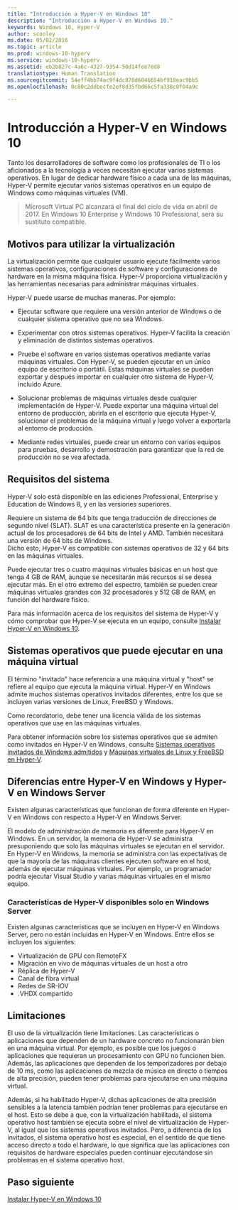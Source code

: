 ```yaml
---
title: "Introducción a Hyper-V en Windows 10"
description: "Introducción a Hyper-V en Windows 10."
keywords: Windows 10, Hyper-V
author: scooley
ms.date: 05/02/2016
ms.topic: article
ms.prod: windows-10-hyperv
ms.service: windows-10-hyperv
ms.assetid: eb2b827c-4a6c-4327-9354-50d14fee7ed8
translationtype: Human Translation
ms.sourcegitcommit: 54eff4bb74ac9f4dc870d6046654bf918eac9bb5
ms.openlocfilehash: 0c80c2ddbecfe2ef8d35fbd66c5fa338c0f04a9c

---
```


# Introducción a Hyper-V en Windows 10

Tanto los desarrolladores de software como los profesionales de TI o los aficionados a la tecnología a veces necesitan ejecutar varios sistemas operativos.  En lugar de dedicar hardware físico a cada una de las máquinas, Hyper-V permite ejecutar varios sistemas operativos en un equipo de Windows como máquinas virtuales (VM).

> Microsoft Virtual PC alcanzará el final del ciclo de vida en abril de 2017. En Windows 10 Enterprise y Windows 10 Professional, será su sustituto compatible.  

## Motivos para utilizar la virtualización
La virtualización permite que cualquier usuario ejecute fácilmente varios sistemas operativos, configuraciones de software y configuraciones de hardware en la misma máquina física.  Hyper-V proporciona virtualización y las herramientas necesarias para administrar máquinas virtuales.

Hyper-V puede usarse de muchas maneras. Por ejemplo:

* Ejecutar software que requiere una versión anterior de Windows o de cualquier sistema operativo que no sea Windows. 

* Experimentar con otros sistemas operativos. Hyper-V facilita la creación y eliminación de distintos sistemas operativos.

* Pruebe el software en varios sistemas operativos mediante varias máquinas virtuales. Con Hyper-V, se pueden ejecutar en un único equipo de escritorio o portátil. Estas máquinas virtuales se pueden exportar y después importar en cualquier otro sistema de Hyper-V, incluido Azure.

* Solucionar problemas de máquinas virtuales desde cualquier implementación de Hyper-V. Puede exportar una máquina virtual del entorno de producción, abrirla en el escritorio que ejecuta Hyper-V, solucionar el problemas de la máquina virtual y luego volver a exportarla al entorno de producción. 

* Mediante redes virtuales, puede crear un entorno con varios equipos para pruebas, desarrollo y demostración para garantizar que la red de producción no se vea afectada.

## Requisitos del sistema
Hyper-V solo está disponible en las ediciones Professional, Enterprise y Education de Windows 8, y en las versiones superiores.

Requiere un sistema de 64 bits que tenga traducción de direcciones de segundo nivel (SLAT). SLAT es una característica presente en la generación actual de los procesadores de 64 bits de Intel y AMD.  También necesitará una versión de 64 bits de Windows.  
Dicho esto, Hyper-V es compatible con sistemas operativos de 32 y 64 bits en las máquinas virtuales.

Puede ejecutar tres o cuatro máquinas virtuales básicas en un host que tenga 4 GB de RAM, aunque se necesitarán más recursos si se desea ejecutar más. En el otro extremo del espectro, también se pueden crear máquinas virtuales grandes con 32 procesadores y 512 GB de RAM, en función del hardware físico.

Para más información acerca de los requisitos del sistema de Hyper-V y cómo comprobar que Hyper-V se ejecuta en un equipo, consulte [Instalar Hyper-V en Windows 10](..\quick-start\enable-hyper-v.md).


## Sistemas operativos que puede ejecutar en una máquina virtual
El término "invitado" hace referencia a una máquina virtual y "host" se refiere al equipo que ejecuta la máquina virtual. Hyper-V en Windows admite muchos sistemas operativos invitados diferentes, entre los que se incluyen varias versiones de Linux, FreeBSD y Windows. 

Como recordatorio, debe tener una licencia válida de los sistemas operativos que use en las máquinas virtuales. 

Para obtener información sobre los sistemas operativos que se admiten como invitados en Hyper-V en Windows, consulte [Sistemas operativos invitados de Windows admitidos](supported-guest-os.md) y [Máquinas virtuales de Linux y FreeBSD en Hyper-V](https://technet.microsoft.com/library/dn531030.aspx). 


## Diferencias entre Hyper-V en Windows y Hyper-V en Windows Server
Existen algunas características que funcionan de forma diferente en Hyper-V en Windows con respecto a Hyper-V en Windows Server. 

El modelo de administración de memoria es diferente para Hyper-V en Windows. En un servidor, la memoria de Hyper-V se administra presuponiendo que solo las máquinas virtuales se ejecutan en el servidor. En Hyper-V en Windows, la memoria se administra con las expectativas de que la mayoría de las máquinas clientes ejecuten software en el host, además de ejecutar máquinas virtuales. Por ejemplo, un programador podría ejecutar Visual Studio y varias máquinas virtuales en el mismo equipo.

### Características de Hyper-V disponibles solo en Windows Server
Existen algunas características que se incluyen en Hyper-V en Windows Server, pero no están incluidas en Hyper-V en Windows. Entre ellos se incluyen los siguientes:

* Virtualización de GPU con RemoteFX 
* Migración en vivo de máquinas virtuales de un host a otro
* Réplica de Hyper-V
* Canal de fibra virtual
* Redes de SR-IOV
* .VHDX compartido

## Limitaciones
El uso de la virtualización tiene limitaciones. Las características o aplicaciones que dependen de un hardware concreto no funcionarán bien en una máquina virtual. Por ejemplo, es posible que los juegos o aplicaciones que requieran un procesamiento con GPU no funcionen bien. Además, las aplicaciones que dependen de los temporizadores por debajo de 10 ms, como las aplicaciones de mezcla de música en directo o tiempos de alta precisión, pueden tener problemas para ejecutarse en una máquina virtual.

Además, si ha habilitado Hyper-V, dichas aplicaciones de alta precisión sensibles a la latencia también podrían tener problemas para ejecutarse en el host.  Esto se debe a que, con la virtualización habilitada, el sistema operativo host también se ejecuta sobre el nivel de virtualización de Hyper-V, al igual que los sistemas operativos invitados. Pero, a diferencia de los invitados, el sistema operativo host es especial, en el sentido de que tiene acceso directo a todo el hardware, lo que significa que las aplicaciones con requisitos de hardware especiales pueden continuar ejecutándose sin problemas en el sistema operativo host.

## Paso siguiente
[Instalar Hyper-V en Windows 10](..\quick-start\enable-hyper-v.md) 



<!--HONumber=Jan17_HO2-->


